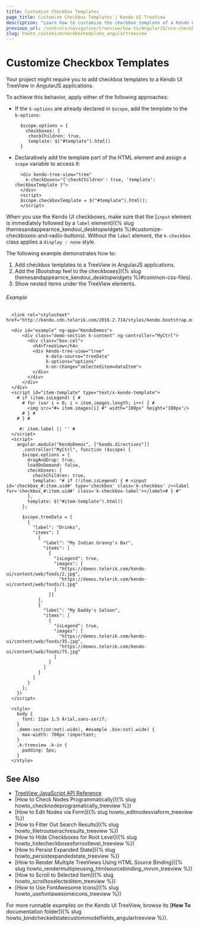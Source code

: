 ```yaml
---
title: Customize Checkbox Templates
page_title: Customize Checkbox Templates | Kendo UI TreeView
description: "Learn how to customize the checkbox template of a Kendo UI TreeView in AngularJS applications."
previous_url: /controls/navigation/treeview/how-to/AngularJS/use-checkbox-template-show-nested-items-under-elements
slug: howto_customizecheckboxtemplate_angulartreeview
---
```


# Customize Checkbox Templates

Your project might require you to add checkbox templates to a Kendo UI TreeView in AngularJS applications.

To achieve this behavior, apply either of the following approaches:

* If the `k-options` are already declared in `$scope`, add the template to the `k-options`:

    ```
      $scope.options = {
        checkboxes: {
         checkChildren: true,
         template: $("#template").html()
      }
    ```

* Declaratively add the template part of the HTML element and assign a `scope` variable to access it:

    ```
      <div kendo-tree-view="tree"
        k-checkboxes="{'checkChildren': true, 'template': checkboxTemplate }">
      </div>
      <script>
      $scope.checkboxTemplate = $("#template").html();
      </script>
    ```

When you use the Kendo UI checkboxes, make sure that the [`input` element is immediately followed by a `label` element]({% slug themesandappearnce_kendoui_desktopwidgets %}#customize-checkboxes-and-radio-buttons). Without the `label` element, the `k-checkbox` class applies a `display : none` style.

The following example demonstrates how to:

1. Add checkbox templates to a TreeView in AngularJS applications.
2. Add the [Bootstrap feel to the checkboxes]({% slug themesandappearnce_kendoui_desktopwidgets %}#common-css-files).
3. Show nested items under the TreeView elements.

###### Example

```dojo
  <link rel="stylesheet" href="http://kendo.cdn.telerik.com/2016.2.714/styles/kendo.bootstrap.min.css">

  <div id="example" ng-app="KendoDemos">
      <div class="demo-section k-content" ng-controller="MyCtrl">
        <div class="box-col">
          <h4>TreeView</h4>
          <div kendo-tree-view="tree"
               k-data-source="treeData"
               k-options="options"
               k-on-change="selecteditem=dataItem">
          </div>
        </div>
      </div>
  </div>
  <script id="item-template" type="text/x-kendo-template">
    # if (item.isLegend) { #
      # for (var i = 0; i < item.images.length; i++) { #
        <img src="#= item.images[i] #" width="100px" height="100px"/>
      # } #
    # } #

     #: item.label || '' #
  </script>
  <script>
    angular.module("KendoDemos", ["kendo.directives"])
      .controller("MyCtrl", function ($scope) {
      $scope.options = {
        dragAndDrop: true,
        loadOnDemand: false,
        checkboxes: {
          checkChildren: true,
          template: "# if (!item.isLegend) { # <input id='checkbox_#:item.uid#' type='checkbox' class='k-checkbox' /><label for='checkbox_#:item.uid#' class='k-checkbox-label'></label># } #"
        },
        template: $("#item-template").html()
      };

      $scope.treeData = [
        {
          "label": "Drinks",
          "items": [
            {
              "label": "My Indian Granny's Bar",
              "items": [
                {
                  "isLegend": true,
                  "images": [
                    "https://demos.telerik.com/kendo-ui/content/web/foods/2.jpg",
                    "https://demos.telerik.com/kendo-ui/content/web/foods/1.jpg"
                  ]
                }]
            },
            {
              "label": "My Daddy's Saloon",
              "items": [
                {
                  "isLegend": true,
                  "images": [
                    "https://demos.telerik.com/kendo-ui/content/web/foods/35.jpg",
                    "https://demos.telerik.com/kendo-ui/content/web/foods/75.jpg"
                  ]
                }
              ]
            }
          ]
        }
      ];
    })
  </script>

  <style>
    body {
      font: 12px 1.5 Arial,sans-serif;
    }
    .demo-section:not(.wide), #example .box:not(.wide) {
      max-width: 700px !important;
    }
    .k-treeview .k-in {
      padding: 5px;
    }
  </style>
```

## See Also

* [TreeView JavaScript API Reference](/api/javascript/ui/treeview)
* [How to Check Nodes Programmatically]({% slug howto_checknodeprogramatically_treeview %})
* [How to Edit Nodes via Form]({% slug howto_editnodesviaform_treeview %})
* [How to Filter Out Search Results]({% slug howto_filetroutserachresults_treeview %})
* [How to Hide Checkboxes for Root Level]({% slug howto_hidecheckboxesforrootlevel_treeview %})
* [How to Persist Expanded State]({% slug howto_persistexpandedstate_treeview %})
* [How to Render Multiple TreeViews Using HTML Source Binding]({% slug howto_rendermultipleusing_htmlsourcebinding_mvvm_treeview %})
* [How to Scroll to Selected Item]({% slug howto_scrolltoselecteditem_treeview %})
* [How to Use FontAwesome Icons]({% slug howto_usefontawesomeicons_treeview %})

For more runnable examples on the Kendo UI TreeView, browse its [**How To** documentation folder]({% slug howto_bindcheckedstatecustommodelfields_angulartreeview %}).
